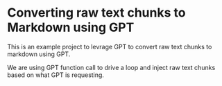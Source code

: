 # Converting raw text chunks to Markdown using GPT
This is an example project to levrage GPT to convert raw text chunks to markdown using GPT.

We are using GPT function call to drive a loop and inject raw text chunks based on what GPT is requesting.